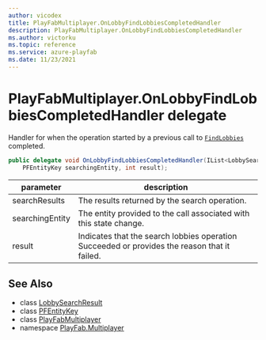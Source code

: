 ```yaml
---
author: vicodex
title: PlayFabMultiplayer.OnLobbyFindLobbiesCompletedHandler
description: PlayFabMultiplayer.OnLobbyFindLobbiesCompletedHandler
ms.author: victorku
ms.topic: reference
ms.service: azure-playfab
ms.date: 11/23/2021
---
```


# PlayFabMultiplayer.OnLobbyFindLobbiesCompletedHandler delegate

Handler for when the operation started by a previous call to [`FindLobbies`](./PlayFabMultiplayer/FindLobbies.md) completed.

```csharp
public delegate void OnLobbyFindLobbiesCompletedHandler(IList<LobbySearchResult> searchResults, 
    PFEntityKey searchingEntity, int result);
```

| parameter | description |
| --- | --- |
| searchResults | The results returned by the search operation. |
| searchingEntity | The entity provided to the call associated with this state change. |
| result | Indicates that the search lobbies operation Succeeded or provides the reason that it failed. |

## See Also

* class [LobbySearchResult](./LobbySearchResult.md)
* class [PFEntityKey](./PFEntityKey.md)
* class [PlayFabMultiplayer](./PlayFabMultiplayer.md)
* namespace [PlayFab.Multiplayer](../PlayFabMultiplayerSDK.md)

